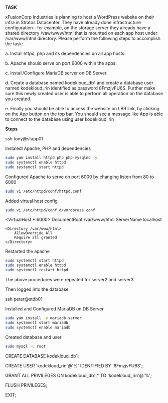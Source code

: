 **TASK**

xFusionCorp Industries is planning to host a WordPress website on their infra in Stratos Datacenter. They have already done infrastructure configuration—for example, on the storage server they already have a shared directory /vaw/www/html that is mounted on each app host under /var/www/html directory. Please perform the following steps to accomplish the task:

a. Install httpd, php and its dependencies on all app hosts.

b. Apache should serve on port 6000 within the apps.

c. Install/Configure MariaDB server on DB Server.

d. Create a database named kodekloud_db1 and create a database user named kodekloud_rin identified as password 8FmzjvFU6S. Further make sure this newly created user is able to perform all operation on the database you created.

e. Finally you should be able to access the website on LBR link, by clicking on the App button on the top bar. You should see a message like App is able to connect to the database using user kodekloud_rin

**Steps**

ssh tony@stapp01

Instaledl Apache, PHP and dependencies

```bash
sudo yum install httpd php php-mysqlnd -y
sudo systemctl enable httpd
sudo systemctl start httpd
```

Configured Apache to serve on port 6000 by changing listen from 80 to 6000

```bash
sudo vi /etc/httpd/conf/httpd.conf
```
Added virtual host config

```bash
sudo vi /etc/httpd/conf.d/wordpress.conf
```
<VirtualHost *:6000>
    DocumentRoot /var/www/html
    ServerName localhost

    <Directory /var/www/html>
        AllowOverride All
        Require all granted
    </Directory>
</VirtualHost>

Restarted the apache

```bash
sudo systemctl start httpd
sudo systemctl enable httpd
sudo systemctl restart httpd
```

The above procedures were repeated for server2 and server3

Then logged into the database

ssh peter@stdb01

Installed and Configured MariaDB on DB Server

```bash
sudo yum install -y mariadb-server
sudo systemctl start mariadb
sudo systemctl enable mariadb
```

Created database and user

```bash
sudo mysql -u root
```

CREATE DATABASE kodekloud_db1;

CREATE USER 'kodekloud_rin'@'%' IDENTIFIED BY '8FmzjvFU6S';

GRANT ALL PRIVILEGES ON kodekloud_db1.* TO 'kodekloud_rin'@'%';

FLUSH PRIVILEGES;

EXIT;
